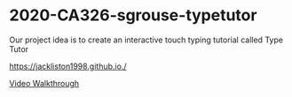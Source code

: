# 2020-CA326-sgrouse-typetutor

Our project idea is to create an interactive touch typing tutorial called Type Tutor


https://jackliston1998.github.io./


[Video Walkthrough](https://www.youtube.com/watch?v=wWzTOhNi5gI)
